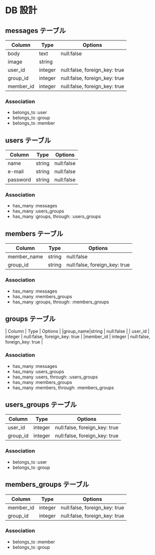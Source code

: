 # DB 設計

## messages テーブル

| Column    | Type    | Options                       |
| --------- | ------- | ----------------------------- |
| body      | text    | null:false                    |
| image     | string  |                               |
| user_id   | integer | null:false, foreign_key: true |
| group_id  | integer | null:false, foreign_key: true |
| member_id | integer | null:false, foreign_key: true |

### Association

- belongs_to :user
- belongs_to :group
- belongs_to :member

## users テーブル

| Column   | Type   | Options    |
| -------- | ------ | ---------- |
| name     | string | null:false |
| e-mail   | string | null:false |
| password | string | null:false |

### Association

- has_many :messages
- has_many :users_groups
- has_many :groups, through: :users_groups

## members テーブル

| Column      | Type   | Options                       |
| ----------- | ------ | ----------------------------- |
| member_name | string | null:false                    |
| group_id    | string | null:false, foreign_key: true |

### Association

- has_many :messages
- has_many :members_groups
- has_many :groups, through: :members_groups

## groups テーブル

| Column | Type | Options |
|group_name|string | null:false |
| user_id | integer | null:false, foreign_key: true |
|member_id | integer | null:false, foreign_key: true |

### Association

- has_many :messages
- has_many :users_groups
- has_many :users, through: :users_groups
- has_many :members_groups
- has_many :members, through: :members_groups

## users_groups テーブル

| Column   | Type    | Options                       |
| -------- | ------- | ----------------------------- |
| user_id  | integer | null:false, foreign_key: true |
| group_id | integer | null:false, foreign_key: true |

### Association

- belongs_to :user
- belongs_to :group

## members_groups テーブル

| Column    | Type    | Options                       |
| --------- | ------- | ----------------------------- |
| member_id | integer | null:false, foreign_key: true |
| group_id  | integer | null:false, foreign_key: true |

### Association

- belongs_to :member
- belongs_to :group
